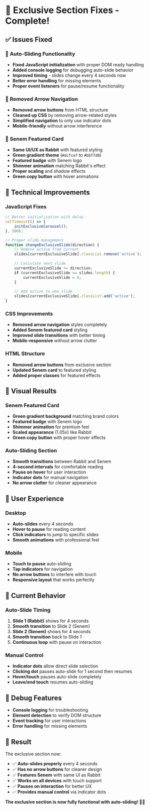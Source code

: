 # 🔧 Exclusive Section Fixes - Complete!

## ✅ **Issues Fixed**

### 🎠 **Auto-Sliding Functionality**
- **Fixed JavaScript initialization** with proper DOM ready handling
- **Added console logging** for debugging auto-slide behavior
- **Improved timing** - slides change every 4 seconds now
- **Better error handling** for missing elements
- **Proper event listeners** for pause/resume functionality

### 🚫 **Removed Arrow Navigation**
- **Removed arrow buttons** from HTML structure
- **Cleaned up CSS** by removing arrow-related styles
- **Simplified navigation** to only use indicator dots
- **Mobile-friendly** without arrow interference

### 🌟 **Senem Featured Card**
- **Same UI/UX as Rabbit** with featured styling
- **Green gradient theme** (`#dcfce7` to `#bbf7d0`)
- **Featured badge** with Senem logo
- **Shimmer animation** matching Rabbit's effect
- **Proper scaling** and shadow effects
- **Green copy button** with hover animations

## 🔧 **Technical Improvements**

### **JavaScript Fixes**
```javascript
// Better initialization with delay
setTimeout(() => {
    initExclusiveCarousel();
}, 500);

// Proper slide management
function changeExclusiveSlide(direction) {
    // Remove active from current
    slides[currentExclusiveSlide].classList.remove('active');
    
    // Calculate next slide
    currentExclusiveSlide += direction;
    if (currentExclusiveSlide >= slides.length) {
        currentExclusiveSlide = 0;
    }
    
    // Add active to new slide
    slides[currentExclusiveSlide].classList.add('active');
}
```

### **CSS Improvements**
- **Removed arrow navigation** styles completely
- **Added Senem featured card** styling
- **Improved slide transitions** with better timing
- **Mobile-responsive** without arrow clutter

### **HTML Structure**
- **Removed arrow buttons** from exclusive section
- **Updated Senem card** to featured styling
- **Added proper classes** for featured effects

## 🎨 **Visual Results**

### **Senem Featured Card**
- **Green gradient background** matching brand colors
- **Featured badge** with Senem logo
- **Shimmer animation** for premium feel
- **Scaled appearance** (1.05x) like Rabbit
- **Green copy button** with proper hover effects

### **Auto-Sliding Section**
- **Smooth transitions** between Rabbit and Senem
- **4-second intervals** for comfortable reading
- **Pause on hover** for user interaction
- **Indicator dots** for manual navigation
- **No arrow clutter** for cleaner appearance

## 📱 **User Experience**

### **Desktop**
- **Auto-slides** every 4 seconds
- **Hover to pause** for reading content
- **Click indicators** to jump to specific slides
- **Smooth animations** with professional feel

### **Mobile**
- **Touch to pause** auto-sliding
- **Tap indicators** for navigation
- **No arrow buttons** to interfere with touch
- **Responsive layout** that works perfectly

## 🎯 **Current Behavior**

### **Auto-Slide Timing**
1. **Slide 1 (Rabbit)** shows for 4 seconds
2. **Smooth transition** to Slide 2 (Senem)
3. **Slide 2 (Senem)** shows for 4 seconds
4. **Smooth transition** back to Slide 1
5. **Continuous loop** with pause on interaction

### **Manual Control**
- **Indicator dots** allow direct slide selection
- **Clicking dot** pauses auto-slide for 1 second then resumes
- **Hover/touch** pauses auto-slide completely
- **Leave/end touch** resumes auto-sliding

## 🐛 **Debug Features**
- **Console logging** for troubleshooting
- **Element detection** to verify DOM structure
- **Event tracking** for user interactions
- **Error handling** for missing elements

## 🎉 **Result**

The exclusive section now:
- ✅ **Auto-slides properly** every 4 seconds
- ✅ **Has no arrow buttons** for cleaner design
- ✅ **Features Senem** with same UI as Rabbit
- ✅ **Works on all devices** with touch support
- ✅ **Pauses on interaction** for better UX
- ✅ **Provides manual control** via indicator dots

**The exclusive section is now fully functional with auto-sliding! 🎠✨**